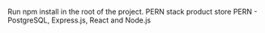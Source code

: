 Run npm install in the root of the project.
PERN stack product store
PERN - PostgreSQL, Express.js, React and Node.js
